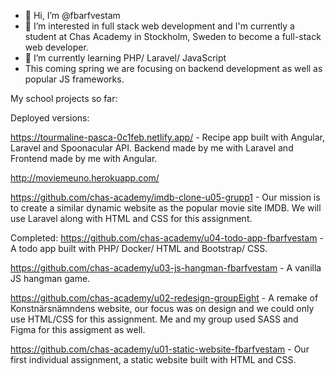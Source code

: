 - 👋 Hi, I’m @fbarfvestam
- 👀 I’m interested in full stack web development and I'm currently a student at Chas Academy in Stockholm, Sweden to become a full-stack web developer.
- 🌱 I’m currently learning PHP/ Laravel/ JavaScript
- This coming spring we are focusing on backend development as well as popular JS frameworks.

My school projects so far:

Deployed versions: 

https://tourmaline-pasca-0c1feb.netlify.app/ - Recipe app built with Angular, Laravel and Spoonacular API. Backend made by me with Laravel and Frontend made by me with Angular.

http://moviemeuno.herokuapp.com/

https://github.com/chas-academy/imdb-clone-u05-grupp1 - Our mission is to create a similar dynamic website as the popular movie site IMDB. We will use Laravel along with HTML and CSS for this assignment.

Completed:
https://github.com/chas-academy/u04-todo-app-fbarfvestam - A todo app built with PHP/ Docker/ HTML and Bootstrap/ CSS.

https://github.com/chas-academy/u03-js-hangman-fbarfvestam - A vanilla JS hangman game.

https://github.com/chas-academy/u02-redesign-groupEight - A remake of Konstnärsnämndens website, our focus was on design and we could only use HTML/CSS for this assignment. Me and my group used SASS and Figma for this assigment as well.

https://github.com/chas-academy/u01-static-website-fbarfvestam - Our first individual assignment, a static website built with HTML and CSS.

<!---
fbarfvestam/fbarfvestam is a ✨ special ✨ repository because its `README.md` (this file) appears on your GitHub profile.
You can click the Preview link to take a look at your changes.
--->
